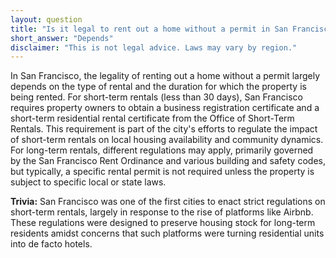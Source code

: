 ```yaml
---
layout: question
title: "Is it legal to rent out a home without a permit in San Francisco, USA?"
short_answer: "Depends"
disclaimer: "This is not legal advice. Laws may vary by region."
---
```


In San Francisco, the legality of renting out a home without a permit largely depends on the type of rental and the duration for which the property is being rented. For short-term rentals (less than 30 days), San Francisco requires property owners to obtain a business registration certificate and a short-term residential rental certificate from the Office of Short-Term Rentals. This requirement is part of the city's efforts to regulate the impact of short-term rentals on local housing availability and community dynamics. For long-term rentals, different regulations may apply, primarily governed by the San Francisco Rent Ordinance and various building and safety codes, but typically, a specific rental permit is not required unless the property is subject to specific local or state laws.

**Trivia:** San Francisco was one of the first cities to enact strict regulations on short-term rentals, largely in response to the rise of platforms like Airbnb. These regulations were designed to preserve housing stock for long-term residents amidst concerns that such platforms were turning residential units into de facto hotels.
